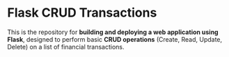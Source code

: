 # Flask CRUD Transactions
This is the repository for **building and deploying a web application using Flask**, designed to perform basic **CRUD operations** (Create, Read, Update, Delete) on a list of financial transactions.

